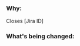 <!--
Thank you for contributing to this project! You must fill out the information below before we can review this pull request. By explaining why you're making a change (or linking to a Jira Issue) and what changes you've made, we can triage your pull request to the best possible team for review.
-->

### Why:

Closes [Jira ID]

<!--
- If there's an existing Jira issue for your change, please put it's ID between brackets [like this].
- If there's _not_ an existing Jira issue, nor a issue here on Github, please open one first to make it more likely that this update will be accepted: https://github.com/mauwii/django_devops/issues/new/choose. -->

### What's being changed:

<!-- Please briefly describe what you have changed and whats the benefit of this change -->
